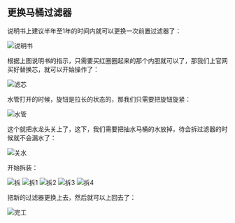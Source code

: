 ## 更换马桶过滤器
说明书上建议半年至1年的时间内就可以更换一次前置过滤器了：

![说明书](../images/1-维修家电/12-更换马桶过滤器/说明书.webp)

根据上图说明书的指示，只需要买红圈圈起来的那个内胆就可以了，那我们上官网买好替换芯，就可以开始操作了：

![滤芯](../images/1-维修家电/12-更换马桶过滤器/滤芯.webp)

水管打开的时候，旋钮是拉长的状态的，那我们只需要把旋钮旋紧：

![水管](../images/1-维修家电/12-更换马桶过滤器/水管.webp)

这个就把水龙头关上了，这下，我们需要把抽水马桶的水放掉，待会拆过滤器的时候就不会漏水了：

![关水](../images/1-维修家电/12-更换马桶过滤器/关水.webp)

开始拆装：

![拆](../images/1-维修家电/12-更换马桶过滤器/拆.webp)
![拆1](../images/1-维修家电/12-更换马桶过滤器/拆1.webp)
![拆2](../images/1-维修家电/12-更换马桶过滤器/拆2.webp)
![拆3](../images/1-维修家电/12-更换马桶过滤器/拆3.webp)
![拆4](../images/1-维修家电/12-更换马桶过滤器/拆4.webp)

把新的过滤器更换上去，然后就可以上回去了：

![完工](../images/1-维修家电/12-更换马桶过滤器/完工.webp)